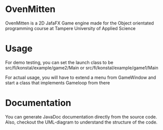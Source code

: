 # OvenMitten
OvenMitten is a 2D JafaFX Game engine made for the Object orientated programming course at Tampere University of Applied Science

# Usage
For demo testing, you can set the launch class to be src/fi/konstal/example/game2/Main or src/fi/konstal/example/game1/Main

For actual usage, you will have to extend a menu from GameWindow and start a class that implements Gameloop from there

# Documentation
You can generate JavaDoc documentation directly from the source code. Also, checkout the UML-diagram to understand the structure of the code.
